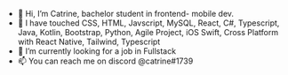 - 👋 Hi, I’m Catrine, bachelor student in frontend- mobile dev.
- 👀 I have touched CSS, HTML, Javscript, MySQL, React, C#, Typescript, Java, Kotlin, Bootstrap, Python, Agile Project, iOS Swift, Cross Platform with React Native, Tailwind, Typescript
- 🌱 I’m currently looking for a job in Fullstack
- 📫 You can reach me on discord @catrine#1739

<!---
CatrineH/CatrineH is a ✨ special ✨ repository because its `README.md` (this file) appears on your GitHub profile.
You can click the Preview link to take a look at your changes.
--->

